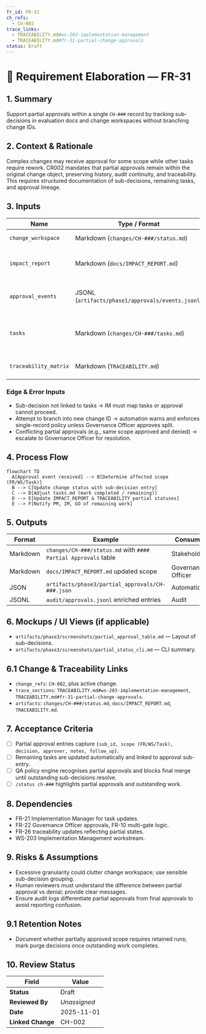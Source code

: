 ```yaml
---
fr_id: FR-31
ch_refs:
  - CH-002
trace_links:
  - TRACEABILITY.md#ws-203-implementation-management
  - TRACEABILITY.md#fr-31-partial-change-approvals
status: Draft
---
```


# 🧩 Requirement Elaboration — FR-31

## 1. Summary
Support partial approvals within a single `CH-###` record by tracking sub-decisions in evaluation docs and change workspaces without branching change IDs.

## 2. Context & Rationale
Complex changes may receive approval for some scope while other tasks require rework. CR002 mandates that partial approvals remain within the original change object, preserving history, audit continuity, and traceability. This requires structured documentation of sub-decisions, remaining tasks, and approval lineage.

## 3. Inputs
| Name | Type / Format | Example | Notes |
|------|----------------|---------|-------|
| `change_workspace` | Markdown (`changes/CH-###/status.md`) | `### Sub-decisions` | Storage location. |
| `impact_report` | Markdown (`docs/IMPACT_REPORT.md`) | Sections referencing partial approvals | Context for scope. |
| `approval_events` | JSONL (`artifacts/phase1/approvals/events.jsonl`) | Stage-specific decisions | Source for sub-decision entries. |
| `tasks` | Markdown (`changes/CH-###/tasks.md`) | Outstanding tasks | Updated when partial approval issued. |
| `traceability_matrix` | Markdown (`TRACEABILITY.md`) | Rows with partial status | Reflects state. |

### Edge & Error Inputs
- Sub-decision not linked to tasks → IM must map tasks or approval cannot proceed.
- Attempt to branch into new change ID → automation warns and enforces single-record policy unless Governance Officer approves split.
- Conflicting partial approvals (e.g., same scope approved and denied) → escalate to Governance Officer for resolution.

## 4. Process Flow
```mermaid
flowchart TD
  A[Approval event received] --> B[Determine affected scope (FR/WS/Task)]
  B --> C[Update change status with sub-decision entry]
  C --> D[Adjust tasks.md (mark completed / remaining)]
  D --> E[Update IMPACT_REPORT & TRACEABILITY partial statuses]
  E --> F[Notify PM, IM, GO of remaining work]
```

## 5. Outputs
| Format | Example | Consumer |
|--------|---------|----------|
| Markdown | `changes/CH-###/status.md` with `#### Partial Approvals` table | Stakeholders |
| Markdown | `docs/IMPACT_REPORT.md` updated scope | Governance Officer |
| JSON | `artifacts/phase3/partial_approvals/CH-###.json` | Automation |
| JSONL | `audit/approvals.jsonl` enriched entries | Audit |

## 6. Mockups / UI Views (if applicable)
- `artifacts/phase3/screenshots/partial_approval_table.md` — Layout of sub-decisions.
- `artifacts/phase3/screenshots/partial_status_cli.md` — CLI summary.

## 6.1 Change & Traceability Links
- `change_refs`: `CH-002`, plus active change.
- `trace_sections`: `TRACEABILITY.md#ws-203-implementation-management`, `TRACEABILITY.md#fr-31-partial-change-approvals`.
- `artifacts`: `changes/CH-###/status.md`, `docs/IMPACT_REPORT.md`, `TRACEABILITY.md`.

## 7. Acceptance Criteria
* [ ] Partial approval entries capture `{sub_id, scope (FR/WS/Task), decision, approver, notes, follow_up}`.
* [ ] Remaining tasks are updated automatically and linked to approval sub-entry.
* [ ] QA policy engine recognises partial approvals and blocks final merge until outstanding sub-decisions resolve.
* [ ] `/status ch-###` highlights partial approvals and outstanding work.

## 8. Dependencies
- FR-21 Implementation Manager for task updates.
- FR-22 Governance Officer approvals, FR-10 multi-gate logic.
- FR-26 traceability updates reflecting partial states.
- WS-203 Implementation Management workstream.

## 9. Risks & Assumptions
- Excessive granularity could clutter change workspace; use sensible sub-decision grouping.
- Human reviewers must understand the difference between partial approval vs denial; provide clear messages.
- Ensure audit logs differentiate partial approvals from final approvals to avoid reporting confusion.

## 9.1 Retention Notes
- Document whether partially approved scope requires retained runs; mark purge decisions once outstanding work completes.

## 10. Review Status
| Field | Value |
|-------|-------|
| **Status** | Draft |
| **Reviewed By** | _Unassigned_ |
| **Date** | 2025-11-01 |
| **Linked Change** | CH-002 |
